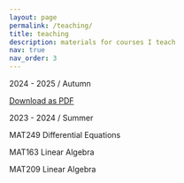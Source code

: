 ```yaml
---
layout: page
permalink: /teaching/
title: teaching
description: materials for courses I teach
nav: true
nav_order: 3
---
```


2024 - 2025 / Autumn

[Download as PDF](https://candancelik.github.io/assets/schedule.pdf)


2023 - 2024 / Summer 

MAT249 Differential Equations

MAT163 Linear Algebra

MAT209 Linear Algebra
